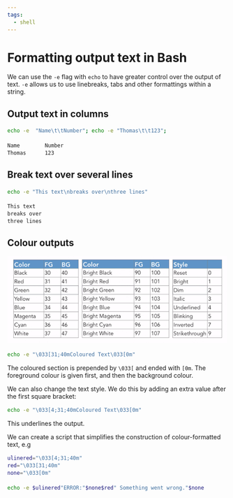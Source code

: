 ```yaml
---
tags:
  - shell
---
```


# Formatting output text in Bash

We can use the `-e` flag with `echo` to have greater control over the output of
text. `-e` allows us to use linebreaks, tabs and other formattings within a
string.

## Output text in columns

```bash
echo -e  "Name\t\tNumber"; echo -e "Thomas\t\t123";

Name		Number
Thomas		123
```

## Break text over several lines

```bash
echo -e "This text\nbreaks over\nthree lines"

This text
breaks over
three lines
```

## Colour outputs

![](/static/terminal_colours.png)

```bash
echo -e "\033[31;40mColoured Text\033[0m"
```

The coloured section is prepended by `\033[` and ended with `[0m`. The
foreground colour is given first, and then the background colour.

We can also change the text style. We do this by adding an extra value after the
first square bracket:

```bash
echo -e "\033[4;31;40mColoured Text\033[0m"
```

This underlines the output.

We can create a script that simplifies the construction of colour-formatted
text, e.g

```bash
ulinered="\033[4;31;40m"
red="\033[31;40m"
none="\033[0m"

echo -e $ulinered"ERROR:"$none$red" Something went wrong."$none
```
